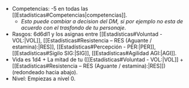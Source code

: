 - Competencias: -5 en todas las [[Estadísticas#Competencias|competencias]].
	-  *Esto puede cambiar a decision del DM, si por ejemplo no esta de acuerdo con el trasfondo de tu personaje*.
- Rasgos: 6d6dl1 y los asignas entre [[Estadísticas#Voluntad - VOL:|VOL]], [[Estadísticas#Resistencia – RES (Aguante / estamina):|RES]], [[Estadísticas#Percepción - PER:|PER]], [[Estadísticas#Sigilo SIG:|SIG]], [[Estadísticas#Agilidad AGI:|AGI]].
- Vida es 1d4 + La mitad de tu ([[Estadísticas#Voluntad - VOL:|VOL]] + [[Estadísticas#Resistencia – RES (Aguante / estamina):|RES]])(redondeado hacia abajo).
- Nivel: Empiezas a nivel 0.

